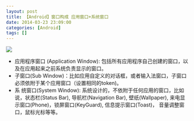 ```yaml
---
layout: post
title: 【Android】窗口构成 应用窗口+系统窗口
date: 2014-03-23 23:09:00
categories: [Android]
tags: []
---
```

![](http://img.blog.csdn.net/20140323230903859?watermark/2/text/aHR0cDovL2Jsb2cuY3Nkbi5uZXQvdHVodW9sb25n/font/5a6L5L2T/fontsize/400/fill/I0JBQkFCMA==/dissolve/70/gravity/SouthEast)






- 应用程序窗口 (Application Window): 包括所有应用程序自己创建的窗口，以及在应用起来之前系统负责显示的窗口。
- 子窗口(Sub Window)：比如应用自定义的对话框，或者输入法窗口，子窗口必须依附于某个应用窗口（设置相同的token)。
- 系 统窗口(System Window): 系统设计的，不依附于任何应用的窗口，比如说，状态栏(Status Bar), 导航栏(Navigation Bar), 壁纸(Wallpaper), 来电显示窗口(Phone)，锁屏窗口(KeyGuard), 信息提示窗口(Toast)， 音量调整窗口，鼠标光标等等。







